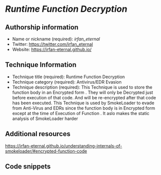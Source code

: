 # *Runtime Function Decryption*

## Authorship information
* Name or nickname (required): *irfan_eternal*
* Twitter: https://twitter.com/irfan_eternal
* Website: https://irfan-eternal.github.io/

  
## Technique Information
* Technique title (required):  Runtime Function Decryption
* Technique category (required): Antivirus/EDR Evasion
* Technique description (required): This Technique is used to store the function body  in an Encrypted form . They will only be Decrypted just before execution of that code. And will be re-encrypted after that code has been executed. This Technique is used by SmokeLoader to evade from Anti-Virus and EDRs since the function body is in Encrypted form except at the time of Execution of Function . It aslo makes the static analysis of SmokeLoader harder 

## Additional resources
https://irfan-eternal.github.io/understanding-internals-of-smokeloader/#encrypted-function-code

## Code snippets
